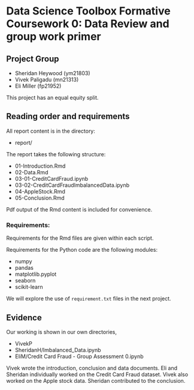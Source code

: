# Data Science Toolbox Formative Coursework 0: Data Review and group work primer

## Project Group

- Sheridan Heywood (ym21803)
- Vivek Paligadu (mn21313)
- Eli Miller (fp21952)

This project has an equal equity split.

## Reading order and requirements

All report content is in the directory:

* report/

The report takes the following structure:

* 01-Introduction.Rmd
* 02-Data.Rmd
* 03-01-CreditCardFraud.ipynb
* 03-02-CreditCardFraudImbalancedData.ipynb
* 04-AppleStock.Rmd
* 05-Conclusion.Rmd

Pdf output of the Rmd content is included for convenience.

### Requirements:

Requirements for the Rmd files are given within each script.

Requirements for the Python code are the following modules:

* numpy
* pandas
* matplotlib.pyplot
* seaborn
* scikit-learn

We will explore the use of `requirement.txt` files in the next project.

## Evidence

Our working is shown in our own directories,

* VivekP
* SheridanH/Imbalanced_Data.ipynb
* EliM/Credit Card Fraud - Group Assessment 0.ipynb

Vivek wrote the introduction, conclusion and data documents. Eli and Sheridan individually worked on the Credit Card Fraud dataset. Vivek also worked on the Apple stock data. Sheridan contributed to the conclusion.

